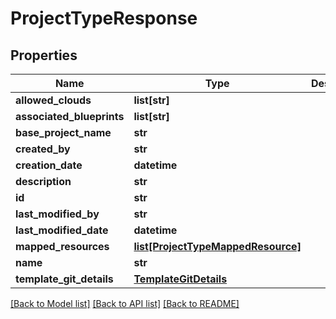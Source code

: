 # ProjectTypeResponse

## Properties
Name | Type | Description | Notes
------------ | ------------- | ------------- | -------------
**allowed_clouds** | **list[str]** |  | [optional] 
**associated_blueprints** | **list[str]** |  | [optional] 
**base_project_name** | **str** |  | [optional] 
**created_by** | **str** |  | [optional] 
**creation_date** | **datetime** |  | [optional] 
**description** | **str** |  | [optional] 
**id** | **str** |  | [optional] 
**last_modified_by** | **str** |  | [optional] 
**last_modified_date** | **datetime** |  | [optional] 
**mapped_resources** | [**list[ProjectTypeMappedResource]**](ProjectTypeMappedResource.md) |  | [optional] 
**name** | **str** |  | [optional] 
**template_git_details** | [**TemplateGitDetails**](TemplateGitDetails.md) |  | [optional] 

[[Back to Model list]](../README.md#documentation-for-models) [[Back to API list]](../README.md#documentation-for-api-endpoints) [[Back to README]](../README.md)


